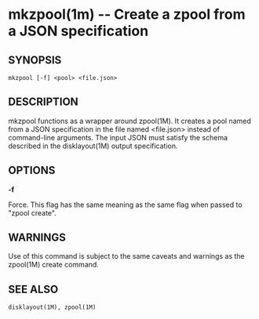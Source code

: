 # mkzpool(1m) -- Create a zpool from a JSON specification

## SYNOPSIS

    mkzpool [-f] <pool> <file.json>


## DESCRIPTION

mkzpool functions as a wrapper around zpool(1M).  It creates a pool
named <pool> from a JSON specification in the file named <file.json>
instead of command-line arguments.  The input JSON must satisfy the
schema described in the disklayout(1M) output specification.

## OPTIONS

**-f**

Force.  This flag has the same meaning as the same flag when passed to
"zpool create".

## WARNINGS

Use of this command is subject to the same caveats and warnings as the
zpool(1M) create command.

## SEE ALSO

	disklayout(1M), zpool(1M)
